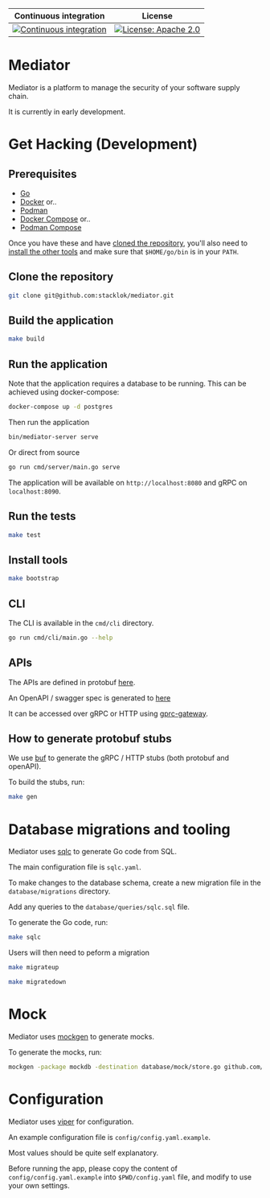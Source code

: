 Continuous integration | License 
 ----------------------|---------
 [![Continuous integration](https://github.com/stacklok/mediator/actions/workflows/main.yml/badge.svg)](https://github.com/stacklok/mediator/actions/workflows/main.yml) | [![License: Apache 2.0](https://img.shields.io/badge/License-Apache2.0-brightgreen.svg)](https://opensource.org/licenses/Apache-2.0)

# Mediator

Mediator is a platform to manage the security of your software supply chain.

It is currently in early development.

# Get Hacking (Development)

## Prerequisites

- [Go](https://golang.org/doc/install)
- [Docker](https://docs.docker.com/get-docker/) or..
- [Podman](https://podman.io/getting-started/installation)
- [Docker Compose](https://docs.docker.com/compose/install/) or..
- [Podman Compose](https://github.com/containers/podman-compose#installation)

Once you have these and have [cloned the repository](#clone-the-repository), you'll also need to [install the other tools](#install-tools) and make sure that `$HOME/go/bin` is in your `PATH`.

## Clone the repository

```bash
git clone git@github.com:stacklok/mediator.git
```

## Build the application

```bash
make build
```

## Run the application

Note that the application requires a database to be running. This can be achieved
using docker-compose:

```bash
docker-compose up -d postgres
```

Then run the application

```bash
bin/mediator-server serve
```

Or direct from source

```bash
go run cmd/server/main.go serve 
```

The application will be available on `http://localhost:8080` and gRPC on `localhost:8090`.

## Run the tests

```bash
make test
```

## Install tools

```bash
make bootstrap
```

## CLI

The CLI is available in the `cmd/cli` directory.

```bash
go run cmd/cli/main.go --help 
```

## APIs

The APIs are defined in protobuf [here](https://github.com/stacklok/mediator/blob/main/proto/mediator/v1/mediator.proto).

An OpenAPI / swagger spec is generated to [here](https://github.com/stacklok/mediator/blob/main/pkg/generated/openapi/proto/mediator/v1/mediator.swagger.json)

It can be accessed over gRPC or HTTP using [gprc-gateway](https://grpc-ecosystem.github.io/grpc-gateway/).

## How to generate protobuf stubs

We use [buf](https://buf.build/docs/) to generate the gRPC / HTTP stubs (both protobuf and openAPI). 

To build the stubs, run:

```bash
make gen
```

# Database migrations and tooling

Mediator uses [sqlc](https://sqlc.dev/) to generate Go code from SQL.

The main configuration file is `sqlc.yaml`.

To make changes to the database schema, create a new migration file in the
`database/migrations` directory.

Add any queries to the `database/queries/sqlc.sql` file.

To generate the Go code, run:

```bash
make sqlc
```

Users will then need to peform a migration

```bash
make migrateup 
``` 

```bash
make migratedown
```

# Mock

Mediator uses [mockgen](https://github.com/golang/mock) to generate mocks.

To generate the mocks, run:

```bash
mockgen -package mockdb -destination database/mock/store.go github.com/stacklok/mediator/pkg/db Store
```

# Configuration

Mediator uses [viper](https://github.com/spf13/viper) for configuration.

An example configuration file is `config/config.yaml.example`.

Most values should be quite self explanatory.

Before running the app, please copy the content of `config/config.yaml.example` into `$PWD/config.yaml` file, and modify to use your own settings.

